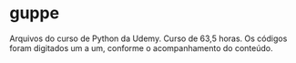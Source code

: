 # guppe
Arquivos do curso de Python da Udemy.
Curso de 63,5 horas.
Os códigos foram digitados um a um, conforme o acompanhamento do conteúdo. 
